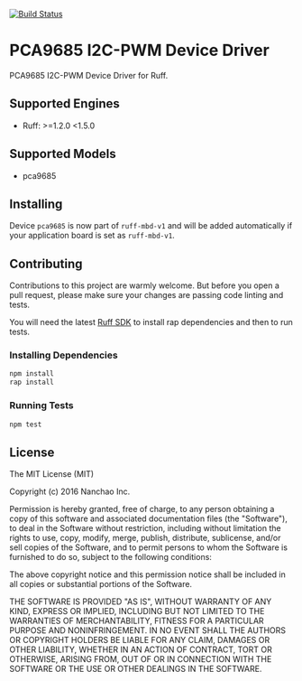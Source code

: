 [![Build Status](https://travis-ci.org/ruff-drivers/pca9685.svg)](https://travis-ci.org/ruff-drivers/pca9685)

# PCA9685 I2C-PWM Device Driver

PCA9685 I2C-PWM Device Driver for Ruff.

## Supported Engines

* Ruff: >=1.2.0 <1.5.0

## Supported Models

- pca9685

## Installing

Device `pca9685` is now part of `ruff-mbd-v1` and will be added automatically if your application board is set as `ruff-mbd-v1`.

## Contributing

Contributions to this project are warmly welcome. But before you open a pull request, please make sure your changes are passing code linting and tests.

You will need the latest [Ruff SDK](https://ruff.io/) to install rap dependencies and then to run tests.

### Installing Dependencies

```sh
npm install
rap install
```

### Running Tests

```sh
npm test
```

## License

The MIT License (MIT)

Copyright (c) 2016 Nanchao Inc.

Permission is hereby granted, free of charge, to any person obtaining a copy of this software and associated documentation files (the "Software"), to deal in the Software without restriction, including without limitation the rights to use, copy, modify, merge, publish, distribute, sublicense, and/or sell copies of the Software, and to permit persons to whom the Software is furnished to do so, subject to the following conditions:

The above copyright notice and this permission notice shall be included in all copies or substantial portions of the Software.

THE SOFTWARE IS PROVIDED "AS IS", WITHOUT WARRANTY OF ANY KIND, EXPRESS OR IMPLIED, INCLUDING BUT NOT LIMITED TO THE WARRANTIES OF MERCHANTABILITY, FITNESS FOR A PARTICULAR PURPOSE AND NONINFRINGEMENT. IN NO EVENT SHALL THE AUTHORS OR COPYRIGHT HOLDERS BE LIABLE FOR ANY CLAIM, DAMAGES OR OTHER LIABILITY, WHETHER IN AN ACTION OF CONTRACT, TORT OR OTHERWISE, ARISING FROM, OUT OF OR IN CONNECTION WITH THE SOFTWARE OR THE USE OR OTHER DEALINGS IN THE SOFTWARE.
